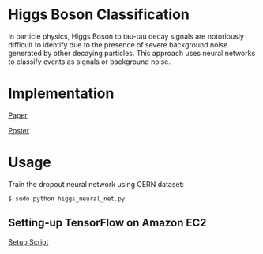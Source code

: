 # Higgs Boson Classification
In particle physics, Higgs Boson to tau-tau decay signals are notoriously difficult to identify due to the presence of severe background noise generated by other decaying particles. This approach uses neural networks to classify events as signals or background noise.

# Implementation
[Paper](http://cs229.stanford.edu/proj2015/017_report.pdf)


[Poster](http://cs229.stanford.edu/proj2015/017_poster.pdf)

# Usage
Train the dropout neural network using CERN dataset:
```
$ sudo python higgs_neural_net.py 
```
## Setting-up TensorFlow on Amazon EC2
[Setup Script](https://gist.github.com/erikbern/78ba519b97b440e10640)
